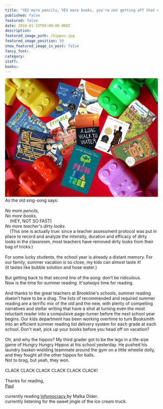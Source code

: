 ```yaml
---
title: "YES more pencils, YES more books, you're not getting off that easy."
published: false
featured: false
date: 2016-01-15T09:00:00.000Z
description:
featured_image_path: /hippos.jpg
featured_image_position: 50
show_featured_image_in_post: false
fancy_font:
category:
staff:
books:
---
```



![](/uploads/versions/hippos---x----742-576x---.jpg)As the old sing-song says:&nbsp;
<br>
<br>*No more pencils,
<br>No more books,&nbsp;*
<br>&nbsp; &nbsp; (HEY, NOT SO FAST)
<br>*No more teacher's dirty looks.*
<br>&nbsp; &nbsp; (This one is actually true: since a teacher assessment protocol was put in place to record and analyze the intensity, duration and efficacy of dirty looks in the classroom, most teachers have removed dirty looks from their bag of tricks.)
<br>
<br>For some lucky students, the school year is already a distant memory. For our family, summer vacation is so close, my kids can almost taste it!&nbsp;
<br>(it tastes like bubble solution and hose water.)&nbsp;
<br>
<br>But getting back to that second line of the song: don't be ridiculous.&nbsp;
<br>Now is the time for summer reading. It's*always* time for reading.&nbsp;
<br>
<br>And thanks to the great teachers at Brookline's schools, summer reading doesn't have to be a drag. The lists of recommended and required summer reading are a terrific mix of the old and the new, with plenty of compelling narratives and stellar writing that have a shot at turning even the most reluctant reader into a compulsive page-turner before the next school year begins. Our kids department has been working overtime to turn Booksmith into an efficient summer reading list delivery system for each grade at each school. Don't wait, pick up your books before you head off on vacation?
<br>
<br>Oh, and why the hippos? My third grader got to be the legs in a life-size game of Hungry Hungry Hippos at his school yesterday. He pushed his laundry basket-wielding teammate around the gym on a little wheelie dolly, and they fought all the other hippos for balls.&nbsp;
<br>Not to brag, but yeah, they won.&nbsp;
<br>
<br>CLACK CLACK CLACK CLACK CLACK CLACK!
<br>
<br>Thanks for reading,
<br>[Paul](http://www.ptpainter.com/)
<br>
<br>currently reading&nbsp;[Infomocracy&nbsp;](http://www.brooklinebooksmith-shop.com/book/9780765385154)by Malka Older.
<br>currently listening for the sweet jingle of the ice cream truck.